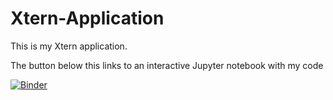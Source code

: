 # Xtern-Application

This is my Xtern application. 

The button below this links to an interactive Jupyter notebook with my code

[![Binder](https://mybinder.org/badge_logo.svg)](https://mybinder.org/v2/gh/cspicklemire/Xtern-Application/master)
